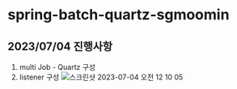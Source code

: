 # spring-batch-quartz-sgmoomin

## 2023/07/04 진행사항
1. multi Job - Quartz 구성
2. listener 구성
![스크린샷 2023-07-04 오전 12 10 05](https://github.com/sg-moomin/spring-batch-quartz-sgmoomin/assets/77368828/dd58928a-42fe-4abf-8187-b4eb96f1e27b)
